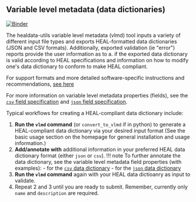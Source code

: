 ## Variable level metadata (data dictionaries)

[![Binder](http://mybinder.org/badge_logo.svg)](https://mybinder.org/v2/gh/norc-heal/healdata-utils/HEAD?labpath=notebooks%2Fdemos%2Finputs-to-heal-data-dictionary.ipynb) 

The healdata-utils variable level metadata (vlmd) tool inputs a variety of different input file types and exports HEAL-formatted data dictionaries (JSON and CSV formats). Additionally, exported validation (ie "error") reports provide the user information as to a. if the exported data dictionary is valid according to HEAL specifications and information
on how to modify one's data dictionary to conform to make HEAL compliant.

For support formats and more detailed software-specific instructions and recommendations, [see here](docs/supported_input_formats.md)


For more information on variable level metadata properties (fields), see the [`csv` field specification](rendered-schemas/csv-fields.md) and [`json` field specification](rendered-schemas/json-fields.md). 



Typical workflows for creating a HEAL-compliant data dictionary include:

1. **Run the `vlmd` command** (or `convert_to_vlmd` if in python) to generate a HEAL-compliant data dictionary via your desired input format (See the basic usage section on the homepage for general installation and usage information.)
2. **Add/annotate with** additional information in your preferred HEAL data dictionary format (either `json` or `csv`).
    !!! note
        To further annotate the data dictionary, see the variable level metadata field properties (with examples):
            - for the [`csv` data dictionary](rendered-schemas/csv-fields.md)
            - for the [`json` data dictionary](rendered-schemas/json-fields.md)
3. **Run the `vlmd` command** again with your HEAL data dictioanry as input to validate.
4. Repeat 2 and 3 until you are ready to submit. Remember, currently only `name` and `description` are required.



